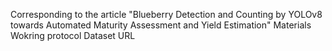 Corresponding to the article "Blueberry Detection and Counting by YOLOv8 towards Automated Maturity Assessment and Yield Estimation"
Materials
Wokring protocol
Dataset URL
